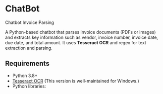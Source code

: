 # ChatBot
Chatbot Invoice Parsing

A Python-based chatbot that parses invoice documents (PDFs or images) and extracts key information such as vendor, invoice number, invoice date, due date, and total amount. It uses **Tesseract OCR** and regex for text extraction and parsing.

## Requirements

- Python 3.8+
- [Tesseract OCR](https://github.com/UB-Mannheim/tesseract/wiki)
  (This version is well-maintained for Windows.)
- Python libraries:
```bash pip install pytesseract pdf2image pillow regex

